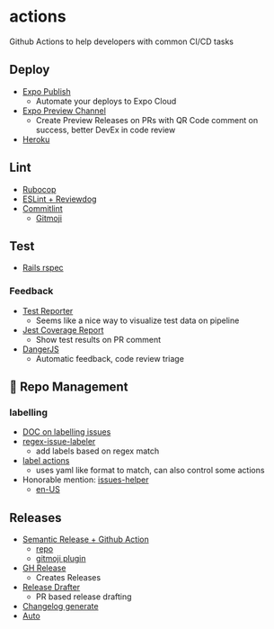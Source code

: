 # actions
Github Actions to help developers with common CI/CD tasks

## Deploy
- [Expo Publish](./src/expo/publish.yml)
  - Automate your deploys to Expo Cloud
- [Expo Preview Channel](./src/expo/preview.yml)
  - Create Preview Releases on PRs with QR Code comment on success, better DevEx in code review
- [Heroku](https://github.com/marketplace/actions/deploy-to-heroku)

## Lint
- [Rubocop](./src/rails/rubocop.yml)
- [ESLint + Reviewdog](./src/eslint/reviewdog.yml)
- [Commitlint](./src/commitlint/conventional.yml)
  - [Gitmoji](./src/commitlint/gitmoji.yml)

## Test
- [Rails rspec](./src/rails/rspec/mongo_redis.yml)

### Feedback
- [Test Reporter](https://github.com/marketplace/actions/test-reporter)
  - Seems like a nice way to visualize test data on pipeline
- [Jest Coverage Report](https://github.com/marketplace/actions/jest-coverage-report)
  - Show test results on PR comment
- [DangerJS](https://danger.systems/js/)
  - Automatic feedback, code review triage

## 🚧 Repo Management

### labelling
- [DOC on labelling issues](https://docs.github.com/en/actions/managing-issues-and-pull-requests/adding-labels-to-issues)
- [regex-issue-labeler](https://github.com/marketplace/actions/regex-issue-labeler)
  - add labels based on regex match
- [label actions](https://github.com/marketplace/actions/label-actions)
  - uses yaml like format to match, can also control some actions
- Honorable mention: [issues-helper](https://github.com/marketplace/actions/issues-helper)
  - [en-US](https://github.com/actions-cool/issues-helper/blob/main/README.en-US.md)

## Releases
- [Semantic Release + Github Action](https://github.com/semantic-release/semantic-release/blob/master/docs/recipes/ci-configurations/github-actions.md)
  - [repo](https://github.com/semantic-release/semantic-release)
  - [gitmoji plugin](https://github.com/momocow/semantic-release-gitmoji)
- [GH Release](https://github.com/marketplace/actions/gh-release)
  - Creates Releases
- [Release Drafter](https://github.com/marketplace/actions/release-drafter)
  - PR based release drafting
- [Changelog generate](https://github.com/marketplace/actions/generate-changelog)
- [Auto](https://intuit.github.io/auto/docs)
